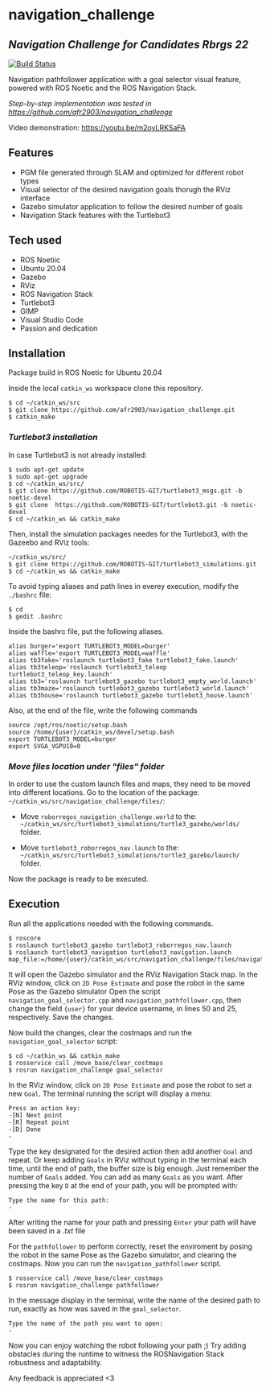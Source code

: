 # navigation_challenge
## _Navigation Challenge for Candidates Rbrgs 22_


[![Build Status](https://travis-ci.org/joemccann/dillinger.svg?branch=master)](https://travis-ci.org/joemccann/dillinger)

Navigation pathfollower application with a goal selector visual feature,
powered with ROS Noetic and the ROS Navigation Stack.

_Step-by-step implementation was tested in https://github.com/afr2903/navigation_challenge_

Video demonstration: https://youtu.be/m2oyLRKSaFA

## Features

- PGM file generated through SLAM and optimized for different robot types
- Visual selector of the desired navigation goals thorugh the RViz interface
- Gazebo simulator application to follow the desired number of goals
- Navigation Stack features with  the Turtlebot3

## Tech used
- ROS Noetiic
- Ubuntu 20.04
- Gazebo
- RViz
- ROS Navigation Stack
- Turtlebot3
- GIMP
- Visual Studio Code
- Passion and dedication

## Installation

Package build in ROS Noetic for Ubuntu 20.04

Inside the local `catkin_ws` workspace clone this repository.

```
$ cd ~/catkin_ws/src
$ git clone https://github.com/afr2903/navigation_challenge.git
$ catkin_make
```
### _Turtlebot3 installation_ 
In case Turtlebot3 is not already installed:
```
$ sudo apt-get update
$ sudo apt-get upgrade
$ cd ~/catkin_ws/src/
$ git clone https://github.com/ROBOTIS-GIT/turtlebot3_msgs.git -b noetic-devel
$ git clone  https://github.com/ROBOTIS-GIT/turtlebot3.git -b noetic-devel
$ cd ~/catkin_ws && catkin_make
```
Then, install the simulation packages needes for the Turtlebot3, with the Gazeebo and RViz tools:
```
~/catkin_ws/src/
$ git clone https://github.com/ROBOTIS-GIT/turtlebot3_simulations.git
$ cd ~/catkin_ws && catkin_make
```
To avoid typing aliases and path lines in everey execution, modify the `./bashrc` file:
```
$ cd
$ gedit .bashrc
```
Inside the bashrc file, put the following aliases. 
```
alias burger='export TURTLEBOT3_MODEL=burger'
alias waffle='export TURTLEBOT3_MODEL=waffle'
alias tb3fake='roslaunch turtlebot3_fake turtlebot3_fake.launch'
alias tb3teleop='roslaunch turtlebot3_teleop turtlebot3_teleop_key.launch'
alias tb3='roslaunch turtlebot3_gazebo turtlebot3_empty_world.launch'
alias tb3maze='roslaunch turtlebot3_gazebo turtlebot3_world.launch'
alias tb3house='roslaunch turtlebot3_gazebo turtlebot3_house.launch'
```
Also, at the end of the file, write the following commands
```
source /opt/ros/noetic/setup.bash
source /home/{user}/catkin_ws/devel/setup.bash
export TURTLEBOT3_MODEL=burger
export SVGA_VGPU10=0
```
### _Move files location under "files" folder_
In order to use the custom launch files and maps, they need to be moved into different locations.
Go to the location of the package: `~/catkin_ws/src/navigation_challenge/files/`:

- Move `roborregos_navigation_challenge.world` to the:
`~/catkin_ws/src/turtlebot3_simulations/turtle3_gazebo/worlds/` folder.

- Move `turtlebot3_roborregos_nav.launch` to the:
`~/catkin_ws/src/turtlebot3_simulations/turtle3_gazebo/launch/` folder.

Now the package is ready to be executed.
## Execution

Run all the applications needed with the following commands.
```
$ roscore
$ roslaunch turtlebot3_gazebo turtlebot3_roborregos_nav.launch
$ roslaunch turtlebot3_navigation turtlebot3_navigation.launch map_file:=/home/{user}/catkin_ws/src/navigation_challenge/files/navigation_challenge_map.yaml
```
It will open the Gazebo simulator and the RViz Navigation Stack map.
In the RViz window, click on `2D Pose Estimate` and pose the robot in the same Pose as the Gazebo simulator
Open the script `navigation_goal_selector.cpp` and `navigation_pathfollower.cpp`, then change the field `{user}` for your device username, in lines 50 and 25, respectively. Save the changes.

Now build the changes, clear the costmaps and run the `navigation_goal_selector` script:
```
$ cd ~/catkin_ws && catkin_make
$ rosservice call /move_base/clear_costmaps
$ rosrun navigation_challenge goal_selector
```
In the RViz window, click on `2D Pose Estimate` and pose the robot to set a new `Goal`.
The terminal running the script will display a menu:
```
Press an action key:
-[N] Next point
-[R] Repeat point
-[D] Done
-
```
Type the key designated for the desired action then add another `Goal` and repeat.
Or keep adding `Goals` in RViz without typing in the terminal each time, until the end of path, the buffer size is big enough. Just remember the number of `Goals` added.
You can add as many `Goals` as you want.
After pressing the key `D` at the end of your path, you will be prompted with:
```
Type the name for this path:
-
```
After writing the name for your path and pressing `Enter` your path will have been saved in a _.txt_ file

For the `pathfollower` to perform correctly, reset the enviroment by posing the robot in the same Pose as the Gazebo simulator, and clearing the costmaps. Now you can run the `navigation_pathfollower` script.
```
$ rosservice call /move_base/clear_costmaps
$ rosrun navigation_challenge pathfollower
```
In the message display in the terminal, write the name of the desired path to run, exactly as how was saved in the `goal_selector`.
```
Type the name of the path you want to open:
-
```
Now you can enjoy watching the robot following your path ;)
Try adding obstacles during the runtime to witness the ROSNavigation Stack robustness and adaptability.

Any feedback is appreciated <3

[//]: # (These are reference links used in the body of this note and get stripped out when the markdown processor does its job. There is no need to format nicely because it shouldn't be seen. Thanks SO - http://stackoverflow.com/questions/4823468/store-comments-in-markdown-syntax)

   [dill]: <https://github.com/joemccann/dillinger>
   [git-repo-url]: <https://github.com/joemccann/dillinger.git>
   [john gruber]: <http://daringfireball.net>
   [df1]: <http://daringfireball.net/projects/markdown/>
   [markdown-it]: <https://github.com/markdown-it/markdown-it>
   [Ace Editor]: <http://ace.ajax.org>
   [node.js]: <http://nodejs.org>
   [Twitter Bootstrap]: <http://twitter.github.com/bootstrap/>
   [jQuery]: <http://jquery.com>
   [@tjholowaychuk]: <http://twitter.com/tjholowaychuk>
   [express]: <http://expressjs.com>
   [AngularJS]: <http://angularjs.org>
   [Gulp]: <http://gulpjs.com>

   [PlDb]: <https://github.com/joemccann/dillinger/tree/master/plugins/dropbox/README.md>
   [PlGh]: <https://github.com/joemccann/dillinger/tree/master/plugins/github/README.md>
   [PlGd]: <https://github.com/joemccann/dillinger/tree/master/plugins/googledrive/README.md>
   [PlOd]: <https://github.com/joemccann/dillinger/tree/master/plugins/onedrive/README.md>
   [PlMe]: <https://github.com/joemccann/dillinger/tree/master/plugins/medium/README.md>
   [PlGa]: <https://github.com/RahulHP/dillinger/blob/master/plugins/googleanalytics/README.md>
